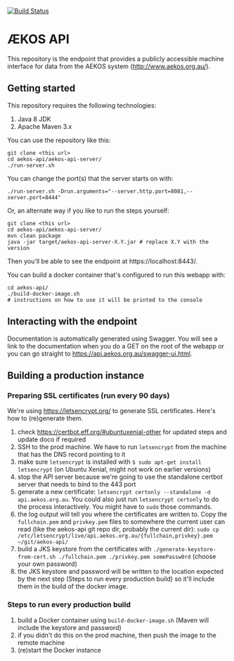 [![Build Status](https://travis-ci.org/adelaideecoinformatics/aekos-api.svg?branch=master)](https://travis-ci.org/adelaideecoinformatics/aekos-api)

# &AElig;KOS API
This repository is the endpoint that provides a publicly accessible machine interface for data from the AEKOS system (http://www.aekos.org.au/).

## Getting started
This repository requires the following technologies:
 1. Java 8 JDK
 2. Apache Maven 3.x

You can use the repository like this:

    git clone <this url>
    cd aekos-api/aekos-api-server/
    ./run-server.sh

You can change the port(s) that the server starts on with:

    ./run-server.sh -Drun.arguments="--server.http.port=8081,--server.port=8444"

Or, an alternate way if you like to run the steps yourself:

    git clone <this url>
    cd aekos-api/aekos-api-server/
    mvn clean package
    java -jar target/aekos-api-server-X.Y.jar # replace X.Y with the version
Then you'll be able to see the endpoint at https://localhost:8443/.

You can build a docker container that's configured to run this webapp with:

    cd aekos-api/
    ./build-docker-image.sh
    # instructions on how to use it will be printed to the console

## Interacting with the endpoint
Documentation is automatically generated using Swagger. You will see a link to the documentation when you do a GET on the root of the webapp or you can go straight to https://api.aekos.org.au/swagger-ui.html.

## Building a production instance

### Preparing SSL certificates (run every 90 days)
We're using https://letsencrypt.org/ to generate SSL certificates. Here's how to (re)generate them.
 1. check https://certbot.eff.org/#ubuntuxenial-other for updated steps and update doco if required
 1. SSH to the prod machine. We have to run `letsencrypt` from the machine that has the DNS record pointing to it
 1. make sure `letsencrypt` is installed with `$ sudo apt-get install letsencrypt` (on Ubuntu Xenial, might not work on earlier versions)
 1. stop the API server because we're going to use the standalone certbot server that needs to bind to the 443 port
 1. generate a new certificate: `letsencrypt certonly --standalone -d api.aekos.org.au`. You could also just run `letsencrypt certonly` to do the process interactively. You might have to `sudo` those commands.
 1. the log output will tell you where the certificates are written to. Copy the `fullchain.pem` and `privkey.pem` files to somewhere the current user can read (like the aekos-api git repo dir, probably the current dir): `sudo cp /etc/letsencrypt/live/api.aekos.org.au/{fullchain,privkey}.pem ~/git/aekos-api/`
 1. build a JKS keystore from the certificates with `./generate-keystore-from-cert.sh ./fullchain.pem ./privkey.pem somePassw0rd` (choose your own password)
 1. the JKS keystore and password will be written to the location expected by the next step (Steps to run every production build) so it'll include them in the build of the docker image.

### Steps to run every production build
 1. build a Docker container using `build-docker-image.sh` (Maven will include the keystore and password)
 1. if you didn't do this on the prod machine, then push the image to the remote machine
 1. (re)start the Docker instance
